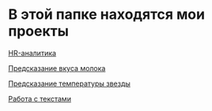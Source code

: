 # В этой папке находятся мои проекты
[HR-аналитика](https://github.com/natpie1974/Yandex_Practicum_projects/tree/main/HR_analytics)

[Предсказание вкуса молока](https://github.com/natpie1974/Yandex_Practicum_projects/tree/main/Milk_taste_prediction)

[Предсказание температуры звезды](https://github.com/natpie1974/Yandex_Practicum_projects/tree/main/Stars_temperature_prediction)

[Работа с текстами](https://github.com/natpie1974/Yandex_Practicum_projects/tree/main/Working_with_text)
